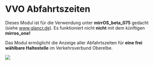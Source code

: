 # VVO Abfahrtszeiten
Dieses Modul ist für die Verwendung unter **mirrOS_beta_075** gedacht (siehe www.glancr.de). Es funktioniert nicht **nicht** mit dem künftigen **mirros_one!**

Das Modul ermöglicht die Anzeige aller Abfahrtszeiten für **eine frei wählbare Haltestelle** im Verkehrsverbund Oberelbe.

![](/https://github.com/cmette/vvo/tree/master/assets/ReadmeImage1.png)
